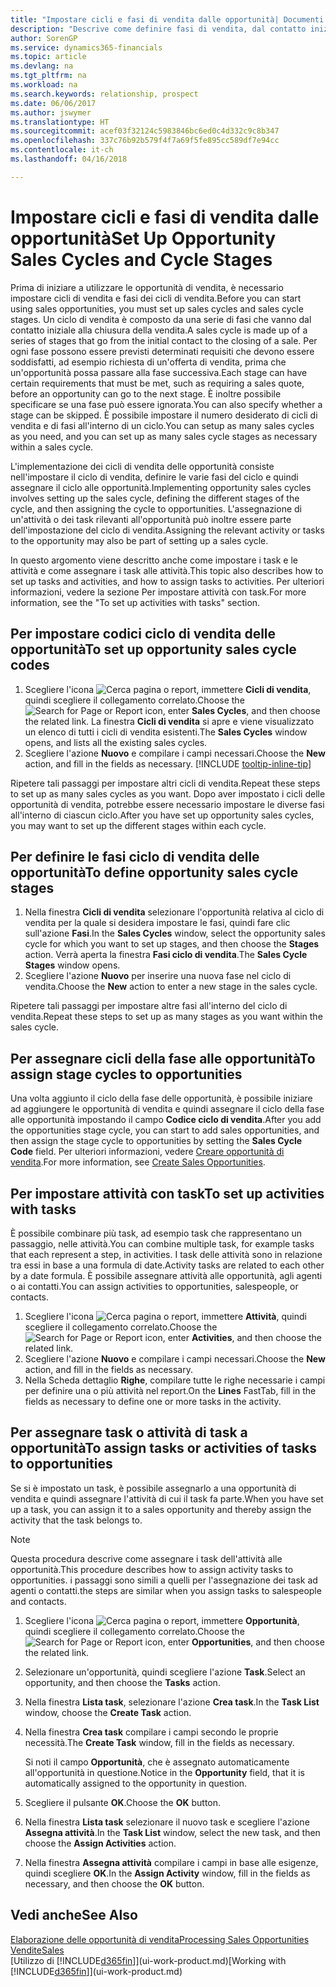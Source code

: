 ```yaml
---
title: "Impostare cicli e fasi di vendita dalle opportunità| Documenti Microsoft"
description: "Descrive come definire fasi di vendita, dal contatto iniziale alla chiusura, per creare un ciclo di vendita e assegnarlo alle opportunità in Finance and Operations, Business edition."
author: SorenGP
ms.service: dynamics365-financials
ms.topic: article
ms.devlang: na
ms.tgt_pltfrm: na
ms.workload: na
ms.search.keywords: relationship, prospect
ms.date: 06/06/2017
ms.author: jswymer
ms.translationtype: HT
ms.sourcegitcommit: acef03f32124c5983846bc6ed0c4d332c9c8b347
ms.openlocfilehash: 337c76b92b579f4f7a69f5fe895cc589df7e94cc
ms.contentlocale: it-ch
ms.lasthandoff: 04/16/2018

---
```

# <a name="set-up-opportunity-sales-cycles-and-cycle-stages"></a><span data-ttu-id="d1090-103">Impostare cicli e fasi di vendita dalle opportunità</span><span class="sxs-lookup"><span data-stu-id="d1090-103">Set Up Opportunity Sales Cycles and Cycle Stages</span></span>
<span data-ttu-id="d1090-104">Prima di iniziare a utilizzare le opportunità di vendita, è necessario impostare cicli di vendita e fasi dei cicli di vendita.</span><span class="sxs-lookup"><span data-stu-id="d1090-104">Before you can start using sales opportunities, you must set up sales cycles and sales cycle stages.</span></span> <span data-ttu-id="d1090-105">Un ciclo di vendita è composto da una serie di fasi che vanno dal contatto iniziale alla chiusura della vendita.</span><span class="sxs-lookup"><span data-stu-id="d1090-105">A sales cycle is made up of a series of stages that go from the initial contact to the closing of a sale.</span></span> <span data-ttu-id="d1090-106">Per ogni fase possono essere previsti determinati requisiti che devono essere soddisfatti, ad esempio richiesta di un'offerta di vendita, prima che un'opportunità possa passare alla fase successiva.</span><span class="sxs-lookup"><span data-stu-id="d1090-106">Each stage can have certain requirements that must be met, such as requiring a sales quote, before an opportunity can go to the next stage.</span></span> <span data-ttu-id="d1090-107">È inoltre possibile specificare se una fase può essere ignorata.</span><span class="sxs-lookup"><span data-stu-id="d1090-107">You can also specify whether a stage can be skipped.</span></span> <span data-ttu-id="d1090-108">È possibile impostare il numero desiderato di cicli di vendita e di fasi all'interno di un ciclo.</span><span class="sxs-lookup"><span data-stu-id="d1090-108">You can setup as many sales cycles as you need, and you can set up as many sales cycle stages as necessary within a sales cycle.</span></span>

<span data-ttu-id="d1090-109">L'implementazione dei cicli di vendita delle opportunità consiste nell'impostare il ciclo di vendita, definire le varie fasi del ciclo e quindi assegnare il ciclo alle opportunità.</span><span class="sxs-lookup"><span data-stu-id="d1090-109">Implementing opportunity sales cycles involves setting up the sales cycle, defining the different stages of the cycle, and then assigning the cycle to opportunities.</span></span> <span data-ttu-id="d1090-110">L'assegnazione di un'attività o dei task rilevanti all'opportunità può inoltre essere parte dell'impostazione del ciclo di vendita.</span><span class="sxs-lookup"><span data-stu-id="d1090-110">Assigning the relevant activity or tasks to the opportunity may also be part of setting up a sales cycle.</span></span>

<span data-ttu-id="d1090-111">In questo argomento viene descritto anche come impostare i task e le attività e come assegnare i task alle attività.</span><span class="sxs-lookup"><span data-stu-id="d1090-111">This topic also describes how to set up tasks and activities, and how to assign tasks to activities.</span></span> <span data-ttu-id="d1090-112">Per ulteriori informazioni, vedere la sezione Per impostare attività con task.</span><span class="sxs-lookup"><span data-stu-id="d1090-112">For more information, see the "To set up activities with tasks" section.</span></span>

## <a name="to-set-up-opportunity-sales-cycle-codes"></a><span data-ttu-id="d1090-113">Per impostare codici ciclo di vendita delle opportunità</span><span class="sxs-lookup"><span data-stu-id="d1090-113">To set up opportunity sales cycle codes</span></span>
1. <span data-ttu-id="d1090-114">Scegliere l'icona ![Cerca pagina o report](media/ui-search/search_small.png "icona Cerca pagina o report"), immettere **Cicli di vendita**, quindi scegliere il collegamento correlato.</span><span class="sxs-lookup"><span data-stu-id="d1090-114">Choose the ![Search for Page or Report](media/ui-search/search_small.png "Search for Page or Report icon") icon, enter **Sales Cycles**, and then choose the related link.</span></span> <span data-ttu-id="d1090-115">La finestra **Cicli di vendita** si apre e viene visualizzato un elenco di tutti i cicli di vendita esistenti.</span><span class="sxs-lookup"><span data-stu-id="d1090-115">The **Sales Cycles** window opens, and lists all the existing sales cycles.</span></span>
2. <span data-ttu-id="d1090-116">Scegliere l'azione **Nuovo** e compilare i campi necessari.</span><span class="sxs-lookup"><span data-stu-id="d1090-116">Choose the **New** action, and fill in the fields as necessary.</span></span> [!INCLUDE [tooltip-inline-tip](includes/tooltip-inline-tip_md.md)]

<span data-ttu-id="d1090-117">Ripetere tali passaggi per impostare altri cicli di vendita.</span><span class="sxs-lookup"><span data-stu-id="d1090-117">Repeat these steps to set up as many sales cycles as you want.</span></span> <span data-ttu-id="d1090-118">Dopo aver impostato i cicli delle opportunità di vendita, potrebbe essere necessario impostare le diverse fasi all'interno di ciascun ciclo.</span><span class="sxs-lookup"><span data-stu-id="d1090-118">After you have set up opportunity sales cycles, you may want to set up the different stages within each cycle.</span></span>

## <a name="to-define-opportunity-sales-cycle-stages"></a><span data-ttu-id="d1090-119">Per definire le fasi ciclo di vendita delle opportunità</span><span class="sxs-lookup"><span data-stu-id="d1090-119">To define opportunity sales cycle stages</span></span>
1. <span data-ttu-id="d1090-120">Nella finestra **Cicli di vendita** selezionare l'opportunità relativa al ciclo di vendita per la quale si desidera impostare le fasi, quindi fare clic sull'azione **Fasi**.</span><span class="sxs-lookup"><span data-stu-id="d1090-120">In the **Sales Cycles** window, select the opportunity sales cycle for which you want to set up stages, and then choose the **Stages** action.</span></span> <span data-ttu-id="d1090-121">Verrà aperta la finestra **Fasi ciclo di vendita**.</span><span class="sxs-lookup"><span data-stu-id="d1090-121">The **Sales Cycle Stages** window opens.</span></span>
2. <span data-ttu-id="d1090-122">Scegliere l'azione **Nuovo** per inserire una nuova fase nel ciclo di vendita.</span><span class="sxs-lookup"><span data-stu-id="d1090-122">Choose the **New** action to enter a new stage in the sales cycle.</span></span>

<span data-ttu-id="d1090-123">Ripetere tali passaggi per impostare altre fasi all'interno del ciclo di vendita.</span><span class="sxs-lookup"><span data-stu-id="d1090-123">Repeat these steps to set up as many stages as you want within the sales cycle.</span></span>

## <a name="to-assign-stage-cycles-to-opportunities"></a><span data-ttu-id="d1090-124">Per assegnare cicli della fase alle opportunità</span><span class="sxs-lookup"><span data-stu-id="d1090-124">To assign stage cycles to opportunities</span></span>
<span data-ttu-id="d1090-125">Una volta aggiunto il ciclo della fase delle opportunità, è possibile iniziare ad aggiungere le opportunità di vendita e quindi assegnare il ciclo della fase alle opportunità impostando il campo **Codice ciclo di vendita**.</span><span class="sxs-lookup"><span data-stu-id="d1090-125">After you add the opportunities stage cycle, you can start to add sales opportunities, and then assign the stage cycle to opportunities by setting the **Sales Cycle Code** field.</span></span> <span data-ttu-id="d1090-126">Per ulteriori informazioni, vedere [Creare opportunità di vendita](marketing-how-create-opportunities.md).</span><span class="sxs-lookup"><span data-stu-id="d1090-126">For more information, see [Create Sales Opportunities](marketing-how-create-opportunities.md).</span></span>

## <a name="to-set-up-activities-with-tasks"></a><span data-ttu-id="d1090-127">Per impostare attività con task</span><span class="sxs-lookup"><span data-stu-id="d1090-127">To set up activities with tasks</span></span>
<span data-ttu-id="d1090-128">È possibile combinare più task, ad esempio task che rappresentano un passaggio, nelle attività.</span><span class="sxs-lookup"><span data-stu-id="d1090-128">You can combine multiple task, for example tasks that each represent a step, in activities.</span></span> <span data-ttu-id="d1090-129">I task delle attività sono in relazione tra essi in base a una formula di date.</span><span class="sxs-lookup"><span data-stu-id="d1090-129">Activity tasks are related to each other by a date formula.</span></span> <span data-ttu-id="d1090-130">È possibile assegnare attività alle opportunità, agli agenti o ai contatti.</span><span class="sxs-lookup"><span data-stu-id="d1090-130">You can assign activities to opportunities, salespeople, or contacts.</span></span>

1. <span data-ttu-id="d1090-131">Scegliere l'icona ![Cerca pagina o report](media/ui-search/search_small.png "icona Cerca pagina o report"), immettere **Attività**, quindi scegliere il collegamento correlato.</span><span class="sxs-lookup"><span data-stu-id="d1090-131">Choose the ![Search for Page or Report](media/ui-search/search_small.png "Search for Page or Report icon") icon, enter **Activities**, and then choose the related link.</span></span>
2. <span data-ttu-id="d1090-132">Scegliere l'azione **Nuovo** e compilare i campi necessari.</span><span class="sxs-lookup"><span data-stu-id="d1090-132">Choose the **New** action, and fill in the fields as necessary.</span></span>
3. <span data-ttu-id="d1090-133">Nella Scheda dettaglio **Righe**, compilare tutte le righe necessarie i campi per definire una o più attività nel report.</span><span class="sxs-lookup"><span data-stu-id="d1090-133">On the **Lines** FastTab, fill in the fields as necessary to define one or more tasks in the activity.</span></span>

## <a name="to-assign-tasks-or-activities-of-tasks-to-opportunities"></a><span data-ttu-id="d1090-134">Per assegnare task o attività di task a opportunità</span><span class="sxs-lookup"><span data-stu-id="d1090-134">To assign tasks or activities of tasks to opportunities</span></span>
<span data-ttu-id="d1090-135">Se si è impostato un task, è possibile assegnarlo a una opportunità di vendita e quindi assegnare l'attività di cui il task fa parte.</span><span class="sxs-lookup"><span data-stu-id="d1090-135">When you have set up a task, you can assign it to a sales opportunity and thereby assign the activity that the task belongs to.</span></span>

> [!NOTE]  
>   <span data-ttu-id="d1090-136">Questa procedura descrive come assegnare i task dell'attività alle opportunità.</span><span class="sxs-lookup"><span data-stu-id="d1090-136">This procedure describes how to assign activity tasks to opportunities.</span></span> <span data-ttu-id="d1090-137">i passaggi sono simili a quelli per l'assegnazione dei task ad agenti o contatti.</span><span class="sxs-lookup"><span data-stu-id="d1090-137">the steps are similar when you assign tasks to salespeople and contacts.</span></span>

1. <span data-ttu-id="d1090-138">Scegliere l'icona ![Cerca pagina o report](media/ui-search/search_small.png "icona Cerca pagina o report"), immettere **Opportunità**, quindi scegliere il collegamento correlato.</span><span class="sxs-lookup"><span data-stu-id="d1090-138">Choose the ![Search for Page or Report](media/ui-search/search_small.png "Search for Page or Report icon") icon, enter **Opportunities**, and then choose the related link.</span></span>
2. <span data-ttu-id="d1090-139">Selezionare un'opportunità, quindi scegliere l'azione **Task**.</span><span class="sxs-lookup"><span data-stu-id="d1090-139">Select an opportunity, and then choose the **Tasks** action.</span></span>
3. <span data-ttu-id="d1090-140">Nella finestra **Lista task**, selezionare l'azione **Crea task**.</span><span class="sxs-lookup"><span data-stu-id="d1090-140">In the **Task List** window, choose the **Create Task** action.</span></span>
4.  <span data-ttu-id="d1090-141">Nella finestra **Crea task** compilare i campi secondo le proprie necessità.</span><span class="sxs-lookup"><span data-stu-id="d1090-141">The **Create Task** window, fill in the fields as necessary.</span></span>

    <span data-ttu-id="d1090-142">Si noti il campo **Opportunità**, che è assegnato automaticamente all'opportunità in questione.</span><span class="sxs-lookup"><span data-stu-id="d1090-142">Notice in the **Opportunity** field, that it is automatically assigned to the opportunity in question.</span></span>
5. <span data-ttu-id="d1090-143">Scegliere il pulsante **OK**.</span><span class="sxs-lookup"><span data-stu-id="d1090-143">Choose the **OK** button.</span></span>
6. <span data-ttu-id="d1090-144">Nella finestra **Lista task** selezionare il nuovo task e scegliere l'azione **Assegna attività**.</span><span class="sxs-lookup"><span data-stu-id="d1090-144">In the **Task List** window, select the new task, and then choose the **Assign Activities** action.</span></span>
7. <span data-ttu-id="d1090-145">Nella finestra **Assegna attività** compilare i campi in base alle esigenze, quindi scegliere **OK**.</span><span class="sxs-lookup"><span data-stu-id="d1090-145">In the **Assign Activity** window, fill in the fields as necessary, and then choose the **OK** button.</span></span>

## <a name="see-also"></a><span data-ttu-id="d1090-146">Vedi anche</span><span class="sxs-lookup"><span data-stu-id="d1090-146">See Also</span></span>
[<span data-ttu-id="d1090-147">Elaborazione delle opportunità di vendita</span><span class="sxs-lookup"><span data-stu-id="d1090-147">Processing Sales Opportunities</span></span>](marketing-processing-sales-opportunities.md)  
[<span data-ttu-id="d1090-148">Vendite</span><span class="sxs-lookup"><span data-stu-id="d1090-148">Sales</span></span>](sales-manage-sales.md)  
<span data-ttu-id="d1090-149">[Utilizzo di [!INCLUDE[d365fin](includes/d365fin_md.md)]](ui-work-product.md)</span><span class="sxs-lookup"><span data-stu-id="d1090-149">[Working with [!INCLUDE[d365fin](includes/d365fin_md.md)]](ui-work-product.md)</span></span>


